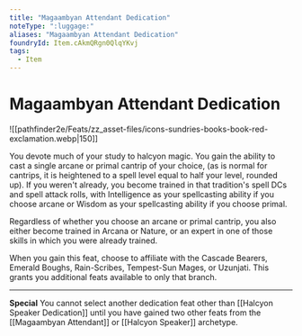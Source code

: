```yaml
---
title: "Magaambyan Attendant Dedication"
noteType: ":luggage:"
aliases: "Magaambyan Attendant Dedication"
foundryId: Item.cAkmQRgn0QlqYKvj
tags:
  - Item
---
```


# Magaambyan Attendant Dedication
![[pathfinder2e/Feats/zz_asset-files/icons-sundries-books-book-red-exclamation.webp|150]]

You devote much of your study to halcyon magic. You gain the ability to cast a single arcane or primal cantrip of your choice, (as is normal for cantrips, it is heightened to a spell level equal to half your level, rounded up). If you weren't already, you become trained in that tradition's spell DCs and spell attack rolls, with Intelligence as your spellcasting ability if you choose arcane or Wisdom as your spellcasting ability if you choose primal.

Regardless of whether you choose an arcane or primal cantrip, you also either become trained in Arcana or Nature, or an expert in one of those skills in which you were already trained.

When you gain this feat, choose to affiliate with the Cascade Bearers, Emerald Boughs, Rain-Scribes, Tempest-Sun Mages, or Uzunjati. This grants you additional feats available to only that branch.

* * *

**Special** You cannot select another dedication feat other than [[Halcyon Speaker Dedication]] until you have gained two other feats from the [[Magaambyan Attendant]] or [[Halcyon Speaker]] archetype.
